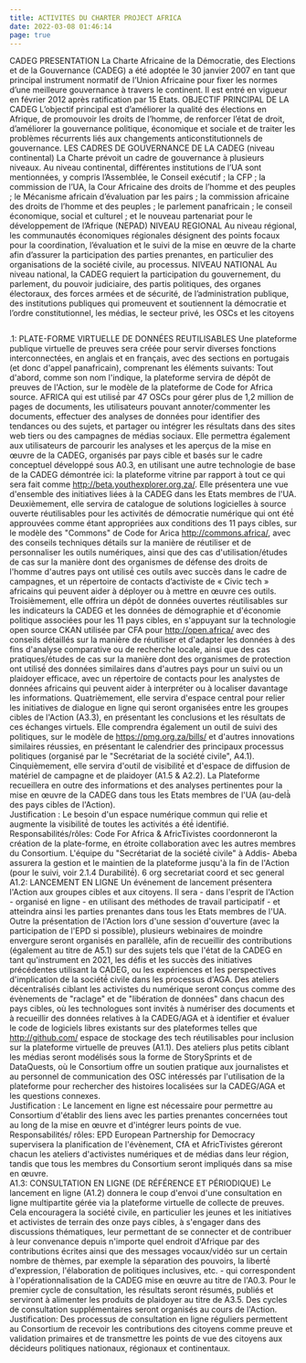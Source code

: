 ```yaml
---
title: ACTIVITES DU CHARTER PROJECT AFRICA
date: 2022-03-08 01:46:14
page: true
---
```

 CADEG PRESENTATION
La Charte Africaine de la Démocratie, des Elections  et de la Gouvernance (CADEG) a été adoptée le 30 janvier 2007 en tant que principal instrument normatif de l’Union Africaine pour fixer les normes d’une meilleure gouvernance à travers le continent. Il est entré en vigueur en février 2012 après ratification par 15 Etats.
OBJECTIF PRINCIPAL DE LA CADEG
L’objectif principal est d’améliorer la qualité des élections en Afrique, de promouvoir les droits de l’homme, de renforcer l’état de droit, d’améliorer la gouvernance politique, économique et sociale et de traiter les problèmes récurrents liés aux changements anticonstitutionnels de gouvernance.
LES CADRES DE GOUVERNANCE DE LA CADEG (niveau continental)
La Charte prévoit un cadre de gouvernance à plusieurs niveaux. Au niveau continental, différentes institutions de l’UA sont mentionnées, y compris l’Assemblée, le Conseil exécutif ; la CFP ; la commission de l’UA, la Cour Africaine des droits de l’homme et des peuples ; le Mécanisme africain d’évaluation par les pairs ; la commission africaine des droits de l’homme et des peuples ; le parlement panafricain ; le conseil économique, social et culturel ; et le nouveau partenariat pour le développement de l’Afrique (NEPAD)
NIVEAU REGIONAL 
Au niveau régional, les communautés économiques régionales désignent des points focaux pour la coordination, l’évaluation et le suivi de la mise en œuvre de la charte afin d’assurer la participation des parties prenantes, en particulier des organisations de la société civile, au processus.
NIVEAU NATIONAL
Au niveau national, la CADEG requiert la participation du gouvernement, du parlement, du pouvoir judiciaire, des partis politiques, des organes électoraux, des forces armées et de sécurité, de l’administration publique, des institutions publiques qui promeuvent et soutiennent la démocratie et l’ordre constitutionnel, les médias, le secteur privé, les OSCs et les citoyens 

```

```

.1: PLATE-FORME VIRTUELLE DE DONNÉES REUTILISABLES
Une plateforme publique virtuelle de preuves sera créée pour servir diverses fonctions interconnectées, en anglais et en français, avec des sections en portugais (et donc d'appel panafricain), comprenant les éléments suivants:
Tout d'abord, comme son nom l'indique, la plateforme servira de dépôt de preuves de l'Action, sur le modèle de la plateforme de Code for Africa source. AFRICA qui est utilisé́ par 47 OSCs pour gérer plus de 1,2 million de pages de documents, les utilisateurs pouvant annoter/commenter les documents, effectuer des analyses de données pour identifier des tendances ou des sujets, et partager ou intégrer les résultats dans des sites web tiers ou des campagnes de médias sociaux. Elle permettra également aux utilisateurs de parcourir les analyses et les aperçus de la mise en œuvre de la CADEG, organisés par pays cible et basés sur le cadre conceptuel développé sous A0.3, en utilisant une autre technologie de base de la CADEG démontrée ici: la plateforme vitrine par rapport à tout ce qui sera fait comme http://beta.youthexplorer.org.za/. Elle présentera une vue d'ensemble des initiatives liées à la CADEG dans les Etats membres de l'UA.
Deuxièmement, elle servira de catalogue de solutions logicielles à source ouverte réutilisables pour les activités de démocratie numérique qui ont été́ approuvées comme étant appropriées aux conditions des 11 pays cibles, sur le modèle des "Commons" de Code for Arica http://commons.africa/, avec des conseils techniques détails sur la manière de réutiliser et de personnaliser les outils numériques, ainsi que des cas d'utilisation/études de cas sur la manière dont des organismes de défense des droits de l'homme d'autres pays ont utilisé́ ces outils avec succès dans le cadre de campagnes, et un répertoire de contacts d’activiste de « Civic tech » africains qui peuvent aider à déployer ou à mettre en œuvre ces outils.
Troisièmement, elle offrira un dépôt de données ouvertes réutilisables sur les indicateurs la CADEG et les données de démographie et d'économie politique associées pour les 11 pays cibles, en s'appuyant sur la technologie open source CKAN utilisée par CFA pour http://open.africa/ avec des conseils détaillés sur la manière de réutiliser et d'adapter les données à des fins d'analyse comparative ou de recherche locale, ainsi que des cas pratiques/études de cas sur la manière dont des organismes de protection ont utilisé́ des données similaires dans d'autres pays pour un suivi ou un plaidoyer efficace, avec un répertoire de contacts pour les analystes de données africains qui peuvent aider à interpréter ou à localiser davantage les informations.
Quatrièmement, elle servira d'espace central pour relier les initiatives de dialogue en ligne qui seront organisées entre les groupes cibles de l'Action (A3.3), en présentant les conclusions et les résultats de ces échanges virtuels. Elle comprendra également un outil de suivi des politiques, sur le modèle de https://pmg.org.za/bills/ et d'autres innovations similaires réussies, en présentant le calendrier des principaux processus politiques (organisé par le "Secrétariat de la société́ civile", A4.1). 
Cinquièmement, elle servira d'outil de visibilité́ et d'espace de diffusion de matériel de campagne et de plaidoyer (A1.5 & A2.2). La Plateforme recueillera en outre des informations et des analyses pertinentes pour la mise en œuvre de la CADEG dans tous les Etats membres de l'UA (au-delà̀ des pays cibles de l'Action).	
Justification : Le besoin d'un espace numérique commun qui relie et augmente la visibilité́ de toutes les activités a été́ identifié.	
Responsabilités/rôles: Code For Africa & AfricTivistes coordonneront la création de la plate-forme, en étroite collaboration avec les autres membres du Consortium. L'équipe du "Secrétariat de la société́ civile" à Addis- Abeba assurera la gestion et le maintien de la plateforme jusqu'à la fin de l'Action (pour le suivi, voir 2.1.4 Durabilité́). 6 org secretariat coord et sec general
A1.2: LANCEMENT EN LIGNE
Un événement de lancement présentera l'Action aux groupes cibles et aux citoyens. Il sera - dans l'esprit de l'Action - organisé en ligne - en utilisant des méthodes de travail participatif - et atteindra ainsi les parties prenantes dans tous les Etats membres de l'UA. 
Outre la présentation de l'Action lors d'une session d'ouverture (avec la participation de l'EPD si possible), plusieurs webinaires de moindre envergure seront organisés en parallèle, afin de recueillir des contributions (également au titre de A5.1) sur des sujets tels que l'état de la CADEG en tant qu'instrument en 2021, les défis et les succès des initiatives précédentes utilisant la CADEG, ou les expériences et les perspectives d'implication de la société́ civile dans les processus d'AGA. 
 Des ateliers décentralisés ciblant les activistes du numérique seront conçus comme des évènements de "raclage" et de "libération de données" dans chacun des pays cibles, où les technologues sont invités à numériser des documents et à recueillir des données relatives à la CADEG/AGA et à identifier et évaluer le code de logiciels libres existants sur des plateformes telles que http://github.com/ espace de stockage des tech réutilisables pour inclusion sur la plateforme virtuelle de preuves (A1.1). Des ateliers plus petits ciblant les médias seront modélisés sous la forme de StorySprints et de DataQuests, où le Consortium offre un soutien pratique aux journalistes et au personnel de communication des OSC intéressés par l'utilisation de la plateforme pour rechercher des histoires localisées sur la CADEG/AGA et les questions connexes.			
Justification : Le lancement en ligne est nécessaire pour permettre au Consortium d'établir des liens avec les parties prenantes concernées tout au long de la mise en œuvre et d'intégrer leurs points de vue. 
Responsabilités/ rôles: EPD European Partnership for Democracy supervisera la planification de l'évènement, CfA et AfricTivistes géreront chacun les ateliers d'activistes numériques et de médias dans leur région, tandis que tous les membres du Consortium seront impliqués dans sa mise en œuvre.		
A1.3: CONSULTATION EN LIGNE (DE RÉFÉRENCE ET PÉRIODIQUE)
Le lancement en ligne (A1.2) donnera le coup d'envoi d'une consultation en ligne multipartite gérée via la plateforme virtuelle de collecte de preuves. Cela encouragera la société́ civile, en particulier les jeunes et les initiatives et activistes de terrain des onze pays cibles, à s'engager dans des discussions thématiques, leur permettant de se connecter et de contribuer à leur convenance depuis n'importe quel endroit d'Afrique par des contributions écrites ainsi que des messages vocaux/vidéo sur un certain nombre de thèmes, par exemple la séparation des pouvoirs, la liberté́ d'expression, l'élaboration de politiques inclusives, etc. - qui correspondent à l'opérationnalisation de la CADEG mise en œuvre au titre de l'A0.3. Pour le premier cycle de consultation, les résultats seront résumés, publiés et serviront à alimenter les produits de plaidoyer au titre de A3.5. Des cycles de consultation supplémentaires seront organisés au cours de l'Action.	
Justification: Des processus de consultation en ligne réguliers permettent au Consortium de recevoir les contributions des citoyens comme preuve et validation primaires et de transmettre les points de vue des citoyens aux décideurs politiques nationaux, régionaux et continentaux.